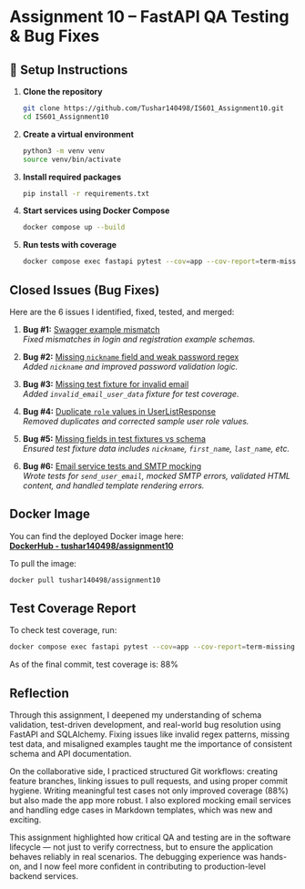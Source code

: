 # Assignment 10 – FastAPI QA Testing & Bug Fixes

## 🔧 Setup Instructions

1. **Clone the repository**
   ```bash
   git clone https://github.com/Tushar140498/IS601_Assignment10.git
   cd IS601_Assignment10
   ```

2. **Create a virtual environment**
   ```bash
   python3 -m venv venv
   source venv/bin/activate
   ```

3. **Install required packages**
   ```bash
   pip install -r requirements.txt
   ```

4. **Start services using Docker Compose**
   ```bash
   docker compose up --build
   ```

5. **Run tests with coverage**
   ```bash
   docker compose exec fastapi pytest --cov=app --cov-report=term-missing
   ```

## Closed Issues (Bug Fixes)

Here are the 6 issues I identified, fixed, tested, and merged:

1. **Bug #1:** [Swagger example mismatch](https://github.com/Tushar140498/IS601_Assignment10/issues/1)  
   *Fixed mismatches in login and registration example schemas.*

2. **Bug #2:** [Missing `nickname` field and weak password regex](https://github.com/Tushar140498/IS601_Assignment10/issues/2)  
   *Added `nickname` and improved password validation logic.*

3. **Bug #3:** [Missing test fixture for invalid email](https://github.com/Tushar140498/IS601_Assignment10/issues/3)  
   *Added `invalid_email_user_data` fixture for test coverage.*

4. **Bug #4:** [Duplicate `role` values in UserListResponse](https://github.com/Tushar140498/IS601_Assignment10/issues/4)  
   *Removed duplicates and corrected sample user role values.*

5. **Bug #5:** [Missing fields in test fixtures vs schema](https://github.com/Tushar140498/IS601_Assignment10/issues/5)  
   *Ensured test fixture data includes `nickname`, `first_name`, `last_name`, etc.*

6. **Bug #6:** [Email service tests and SMTP mocking](https://github.com/Tushar140498/IS601_Assignment10/issues/6)  
   *Wrote tests for `send_user_email`, mocked SMTP errors, validated HTML content, and handled template rendering errors.*

## Docker Image

You can find the deployed Docker image here:  
 **[DockerHub - tushar140498/assignment10](https://hub.docker.com/repository/docker/tushar140498/assignment10/general)**

To pull the image:
```bash
docker pull tushar140498/assignment10
```

## Test Coverage Report

To check test coverage, run:

```bash
docker compose exec fastapi pytest --cov=app --cov-report=term-missing
```
As of the final commit, test coverage is: 88%


## Reflection

Through this assignment, I deepened my understanding of schema validation, test-driven development, and real-world bug resolution using FastAPI and SQLAlchemy. Fixing issues like invalid regex patterns, missing test data, and misaligned examples taught me the importance of consistent schema and API documentation.

On the collaborative side, I practiced structured Git workflows: creating feature branches, linking issues to pull requests, and using proper commit hygiene. Writing meaningful test cases not only improved coverage (88%) but also made the app more robust. I also explored mocking email services and handling edge cases in Markdown templates, which was new and exciting.

This assignment highlighted how critical QA and testing are in the software lifecycle — not just to verify correctness, but to ensure the application behaves reliably in real scenarios. The debugging experience was hands-on, and I now feel more confident in contributing to production-level backend services.